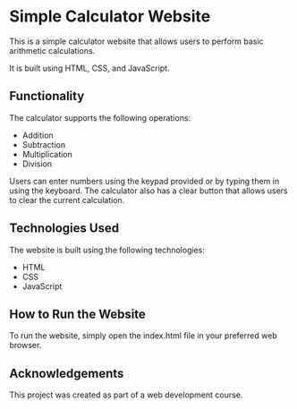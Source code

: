# Simple Calculator Website  
This is a simple calculator website that allows users to perform basic arithmetic calculations.  

It is built using HTML, CSS, and JavaScript.  

## Functionality  
The calculator supports the following operations:

- Addition
- Subtraction
- Multiplication
- Division  

Users can enter numbers using the keypad provided or by typing them in using the keyboard. The calculator also has a clear button that allows users to clear the current calculation.

## Technologies Used
The website is built using the following technologies:

- HTML
- CSS
- JavaScript

## How to Run the Website  
To run the website, simply open the index.html file in your preferred web browser.

## Acknowledgements  
This project was created as part of a web development course.
